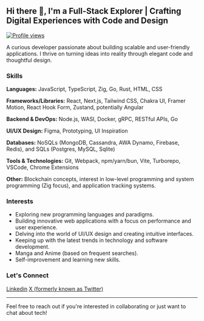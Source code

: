 ## Hi there 👋, I'm a Full-Stack Explorer | Crafting Digital Experiences with Code and Design

[![Profile views](https://komarev.com/ghpvc/?username=famuyiwadayo&count=true&labelColor=blue&style=plastic)](https://github.com/famuyiwadayo)

A curious developer passionate about building scalable and user-friendly applications. I thrive on turning ideas into reality through elegant code and thoughtful design.

### Skills

**Languages:** JavaScript, TypeScript, Zig, Go, Rust, HTML, CSS

**Frameworks/Libraries:** React, Next.js, Tailwind CSS, Chakra UI, Framer Motion, React Hook Form, Zustand, potentially Angular

**Backend & DevOps:** Node.js, WASI, Docker, gRPC, RESTful APIs, Go

**UI/UX Design:** Figma, Prototyping, UI Inspiration

**Databases:** NoSQLs (MongoDB, Cassandra, AWA Dynamo, Firebase, Redis), and SQLs (Postgres, MySQL, Sqlite)

**Tools & Technologies:** Git, Webpack, npm/yarn/bun, Vite, Turborepo, VSCode, Chrome Extensions

**Other:** Blockchain concepts, interest in low-level programming and system programming (Zig focus), and application tracking systems.

### Interests

- Exploring new programming languages and paradigms.
- Building innovative web applications with a focus on performance and user experience.
- Delving into the world of UI/UX design and creating intuitive interfaces.
- Keeping up with the latest trends in technology and software development.
- Manga and Anime (based on frequent searches).
- Self-improvement and learning new skills.


### Let's Connect

[Linkedin](https://linkedin.com/in/famuyiwadayodaniel)
[X (formerly known as Twitter)](https://x.com/___temidayo___)

---

Feel free to reach out if you're interested in collaborating or just want to chat about tech!
